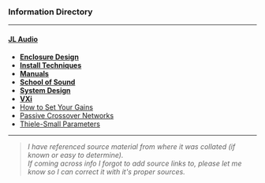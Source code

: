 ### Information Directory ###
---
#### [JL Audio](JL%20Audio) ####
  * **[Enclosure Design](JL%20Audio/Enclosure%20Design)**
  * **[Install Techniques](JL%20Audio/Install%20Techniques)**
  * **[Manuals](JL%20Audio/Manuals)**
  * **[School of Sound](JL%20Audio/School%20of%20Sound)**
  * **[System Design](JL%20Audio/System%20Design)**
  * **[VXi](JL%20Audio/VXi)**
* [How to Set Your Gains](How%20to%20Set%20Your%20Gains.pdf)
* [Passive Crossover Networks](Passive%20Crossover%20Networks.pdf)
* [Thiele-Small Parameters](Thiele-Small%20Parameters.pdf)
---
> _I have referenced source material from where it was collated (if known or easy to determine). <br>If coming across info I forgot to add source links to, please let me know so I can correct it with it's proper sources._   
